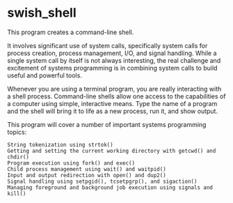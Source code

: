# swish_shell

This program creates a command-line shell.

It involves significant use of system calls, specifically system calls for process creation, process management, I/O, and signal handling. While a single system call by itself is not always interesting, the real challenge and excitement of systems programming is in combining system calls to build useful and powerful tools.

Whenever you are using a terminal program, you are really interacting with a shell process. Command-line shells allow one access to the capabilities of a computer using simple, interactive means. Type the name of a program and the shell will bring it to life as a new process, run it, and show output. 


This program will cover a number of important systems programming topics:

    String tokenization using strtok()
    Getting and setting the current working directory with getcwd() and chdir()
    Program execution using fork() and exec()
    Child process management using wait() and waitpid()
    Input and output redirection with open() and dup2()
    Signal handling using setpgid(), tcsetpgrp(), and sigaction()
    Managing foreground and background job execution using signals and kill()
